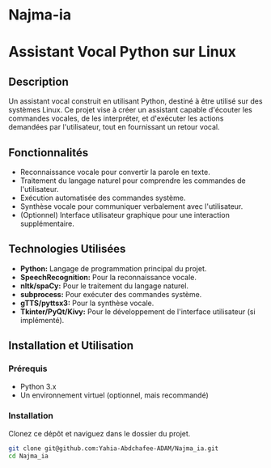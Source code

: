 # Najma-ia

# Assistant Vocal Python sur Linux

## Description

Un assistant vocal construit en utilisant Python, destiné à être utilisé sur des systèmes Linux. Ce projet vise à créer un assistant capable d'écouter les commandes vocales, de les interpréter, et d'exécuter les actions demandées par l'utilisateur, tout en fournissant un retour vocal.

## Fonctionnalités

- Reconnaissance vocale pour convertir la parole en texte.
- Traitement du langage naturel pour comprendre les commandes de l'utilisateur.
- Exécution automatisée des commandes système.
- Synthèse vocale pour communiquer verbalement avec l'utilisateur.
- (Optionnel) Interface utilisateur graphique pour une interaction supplémentaire.

## Technologies Utilisées

- **Python:** Langage de programmation principal du projet.
- **SpeechRecognition:** Pour la reconnaissance vocale.
- **nltk/spaCy:** Pour le traitement du langage naturel.
- **subprocess:** Pour exécuter des commandes système.
- **gTTS/pyttsx3:** Pour la synthèse vocale.
- **Tkinter/PyQt/Kivy:** Pour le développement de l'interface utilisateur (si implémenté).

## Installation et Utilisation

### Prérequis

- Python 3.x
- Un environnement virtuel (optionnel, mais recommandé)

### Installation

Clonez ce dépôt et naviguez dans le dossier du projet.

```bash
git clone git@github.com:Yahia-Abdchafee-ADAM/Najma_ia.git
cd Najma_ia
```
